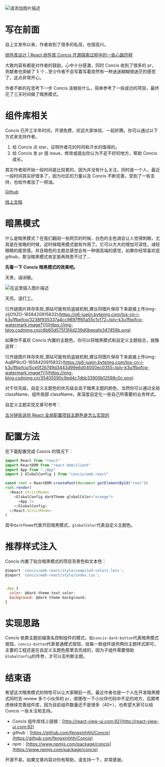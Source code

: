 ![请添加图片描述](https://img-blog.csdnimg.cn/779600a4d17241a1b857e2438f6cda2c.jpeg)

# 写在前面

自上文发布以来，作者收到了很多的私信，也很高兴。

[组件库设计 | React 组件库 Concis 开源探索过程中的一些心路历程](https://blog.csdn.net/m0_46995864/article/details/125863812?spm=1001.2014.3001.5501)

大致内容有都是对作者的鼓励，心中十分感激，同时 Concis 收到了很多的 pr，贡献者也突破了 5 个...至少作者不会写着写着突然有一种迷迷糊糊很迷茫的感觉了，这点非常开心。

作者不断的在思考下一步 Concis 该做些什么，简单参考了一些成功的项目，最终花了三天时间做了暗黑模式。

# 组件库相关

Concis 已开工半年时间，开源免费，欢迎大家体验、一起折腾。你可以通过以下方式来支持作者。

1. 给 Concis 点 star，证明作者花的时间和汗水的值得的。
2. 给 Concis 发 pr 提 issue，修改或提出你认为不足不好的地方，帮助 Concis 成长。

其实作者刚开始一段时间是比较累的，因为并没有什么关注，同时是一个人，最近一段时间其实好很多了，因为社区的力量以及 Concis 不断完善，受到了一些支持，也给作者加了一把油。

[Github](https://github.com/fengxinhhh/Concis)

[线上文档](http://react-view-ui.com:92/#/)

# 暗黑模式

什么是暗黑模式？在我们翻阅一些网页的时候，白色的主色调会让人觉得刺眼，尤其是在夜晚的时候，这时候暗黑模式就有作用了。它可以大大的增加可读性，减轻眼睛的疲劳感。并且暗色的主题总感觉会有一种很高端的感觉，如果你经常喜欢逛 github，那当暗黑模式肯定是再熟悉不过了...

**先看一下 Concis 暗黑模式的效果吧。**

天黑，请闭眼。

![在这里插入图片描述](https://img-blog.csdnimg.cn/7d721455ccac4b53af8c885347f08fc3.png)

天亮，请打工。

![[外链图片转存失败,源站可能有防盗链机制,建议将图片保存下来直接上传(img-zIjO1tZO-1658420915832)(https://p6-juejin.byteimg.com/tos-cn-i-k3u1fbpfcp/3238f935337a4cc9897ff65a55c1cf72~tplv-k3u1fbpfcp-watermark.image?)]](https://img-blog.csdnimg.cn/c6b60d575f3f4d239d0beeafe347459b.png)

如果你不喜欢 Concis 内置的主题色，你可以将暗黑模式和自定义主题结合，就像这样：

![[外链图片转存失败,源站可能有防盗链机制,建议将图片保存下来直接上传(img-AqBP9crD-1658420915832)(https://p6-juejin.byteimg.com/tos-cn-i-k3u1fbpfcp/5ce0f26749d3443d99e6d04000ec0355~tplv-k3u1fbpfcp-watermark.image?)]](https://img-blog.csdnimg.cn/35405590c9ed4c7dbb33909b12598c0c.png)

对于优先级，自定义主题色的优先级会高于暗黑主题的颜色，当然你可以通过全局 className，组件局部 className，来深度自定化一些自己所需要的业务样式。

自定义主题实现文章可参考：

[五分钟告诉你 React 全局配置项目主题色是怎么实现的](https://juejin.cn/post/7119202163905003534)

# 配置方法

在下载配置完成 Concis 的情况下：

```js
import React from "react"
import ReactDOM from "react-dom/client"
import App from "./App"
import { GlobalConfig } from "concis/web-react"

const root = ReactDOM.createRoot(document.getElementById("root"))
root.render(
  <React.StrictMode>
    <GlobalConfig darkTheme globalColor="orange">
      <App />
    </GlobalConfig>
  </React.StrictMode>
)
```

其中`darkTheme`代表开启暗黑模式，`globalColor`代表自定义主题色。

# 推荐样式注入

Concis 内置了贴合暗黑模式的项目背景色和文本色：

```js
@import 'concis/web-react/style/compiled-colors.less';
@import 'concis/web-react/style/index.css';


.App {
  color: @dark-theme-text-color;
  background: @dark-theme-background;
}
```

# 实现思路

Concis 依靠主题前缀类名控制组件的模式，如`concis-dark-button`代表暗黑模式按钮，`concis-button`代表普通模式按钮，给每一款组件提供两份主题样式即可，主要的工程还是在自定义主题色那里去完成的，因为子组件需要借助`GlobalConfig`的传参，才可以去判断主题。

# 结束语

希望这次暗黑模式的特性可以让大家眼前一亮，最近作者也是一个人在开发暗黑模式同时去 review 多个小伙伴的 pr，顺便改一下小伙伴代码中不足的地方，后期考虑继续完善组件库，因为目前组件数量还不是很多（40+），也希望大家可以给 Concis 一些关注和支持。

- Concis 组件库线上链接：[http://react-view-ui.com:92](http://react-view-ui.com:92)
- github：[https://github.com/fengxinhhh/Concis](https://github.com/fengxinhhh/Concis)
- npm：[https://www.npmjs.com/package/concis](https://www.npmjs.com/package/concis)

开源不易，如果文章内容对你有帮助，请支持一下，非常感谢。
